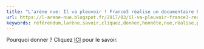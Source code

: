 ```yaml
---
title: "L'arène nue: Il va pleuvoir ! France3 réalise un documentaire honnête sur le référendum de 2005 !!"
url: https://l-arene-nue.blogspot.fr/2017/03/il-va-pleuvoir-france3-realise-un.html
keywords: référendum,larène,savoir,cliquez,donner,honnête,nue,réalise,pleuvoir,france3,documentaire,2005
---
```

Pourquoi donner ? Cliquez [ICI](http://lantichambre-de-larene.blogspot.fr/2015/02/pourquoi-faire-un-don-larene-nue.html) pour le savoir.

